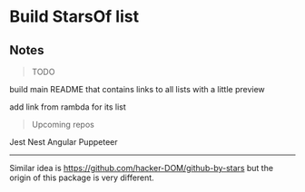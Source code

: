 # Build **StarsOf** list

## Notes

> TODO

build main README that contains links to all lists with a little preview

add link from rambda for its list

> Upcoming repos

Jest
Nest
Angular
Puppeteer

---

Similar idea is https://github.com/hacker-DOM/github-by-stars but the origin of this package is very different.
